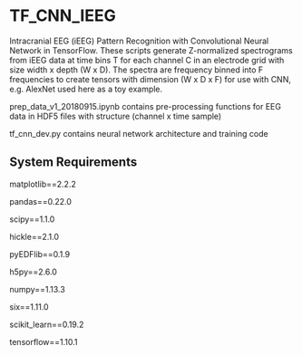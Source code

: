 # TF_CNN_IEEG
Intracranial EEG (iEEG) Pattern Recognition with Convolutional Neural Network in TensorFlow.
These scripts generate Z-normalized spectrograms from iEEG data at time bins T for each channel C in an electrode grid with size width x depth (W x D). 
The spectra are frequency binned into F frequencies to create tensors with dimension (W x D x F) for use with CNN, e.g. AlexNet used here as a toy example. 


prep_data_v1_20180915.ipynb contains pre-processing functions for EEG data in HDF5 files with structure (channel x time sample)

tf_cnn_dev.py contains neural network architecture and training code

## System Requirements

matplotlib==2.2.2

pandas==0.22.0

scipy==1.1.0

hickle==2.1.0

pyEDFlib==0.1.9

h5py==2.6.0

numpy==1.13.3

six==1.11.0

scikit_learn==0.19.2

tensorflow==1.10.1


